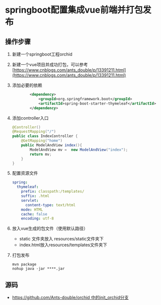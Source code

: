 # springboot配置集成vue前端并打包发布

## 操作步骤

1. 新建一个springboot工程orchid

2. 新建一个vue项目并成功打包，可以参考[https://www.cnblogs.com/ants_double/p/13391211.html](https://www.cnblogs.com/ants_double/p/13391211.html)

3. 添加必要的依赖

   ``` xml
           <dependency>
               <groupId>org.springframework.boot</groupId>
               <artifactId>spring-boot-starter-thymeleaf</artifactId>
           </dependency>
   ```

   

4. 添加controller入口

   ``` java
   @Controller()
   @RequestMapping("/")
   public class IndexController {
       @GetMapping("home")
       public ModelAndView index(){
           ModelAndView mv =  new ModelAndView("index");
           return mv;
       }
   }
   ```

   

5. 配置资源文件

   ``` yaml
   spring:
     thymeleaf:
       prefix: classpath:/templates/
       suffix: .html
       servlet:
         content-type: text/html
       mode: HTML
       cache: false
       encoding: utf-8
   
   ```

   

   

6. 放入vue生成的包文件（使用默认路径）

   - static 文件夹放入 resources/static文件夹下
   - index.html放入resources/templates文件夹下

7. 打包发布

   ``` shell
   mvn package
   nohup java -jar ****.jar
   ```

   

## 源码

- [https://github.com/Ants-double/orchid 中的init_orchid分支](https://github.com/Ants-double/orchid)

